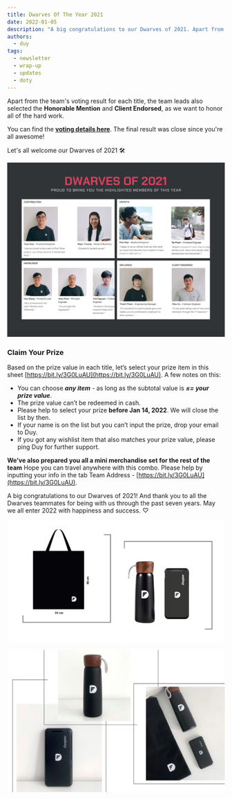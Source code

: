 ```yaml
---
title: Dwarves Of The Year 2021
date: 2022-01-05
description: "A big congratulations to our Dwarves of 2021. Apart from the team's voting result for each title, the team leads also selected the Honorable Mention and Client Endorsed, as we want to honor all of the hard work."
authors:
  - duy
tags:
  - newsletter
  - wrap-up
  - updates
  - doty
---
```


Apart from the team's voting result for each title, the team leads also selected the **Honorable Mention** and **Client Endorsed**, as we want to honor all of the hard work.

You can find the **[voting details here](https://docs.google.com/spreadsheets/d/1ggaJYllrIg8IK8uFOEqWFoHUATM1BP6ISTrX-emsdIc/edit#gid=0)**. The final result was close since you're all awesome!

Let's all welcome our Dwarves of 2021 🛠

![](assets/2021-dwarves-of-the-year_2021-december-all-hands-meeting_ff19993744fb6047810b5411ce69b707_md5.webp)

### Claim Your Prize

Based on the prize value in each title, let’s select your prize item in this sheet [https://bit.ly/3G0LuAU](https://bit.ly/3G0LuAU). A few notes on this:

- You can choose **_any item_** - as long as the subtotal value is **_≤= your prize value_**.
- The prize value can’t be redeemed in cash.
- Please help to select your prize **before Jan 14, 2022**. We will close the list by then.
- If your name is on the list but you can’t input the prize, drop your email to Duy.
- If you got any wishlist item that also matches your prize value, please ping Duy for further support.

**We’ve also prepared you all a mini merchandise set for the rest of the team**
Hope you can travel anywhere with this combo. Please help by inputting your info in the tab Team Address - [https://bit.ly/3G0LuAU](https://bit.ly/3G0LuAU).

A big congratulations to our Dwarves of 2021! And thank you to all the Dwarves teammates for being with us through the past seven years. May we all enter 2022 with happiness and success. ♡

![merch](assets/2021-dwarves-of-the-year_df-merch.webp)

![real-merch](assets/2021-dwarves-of-the-year_real-merch.webp)
